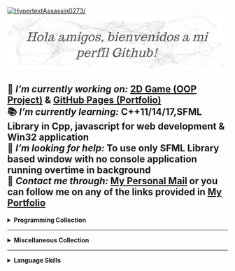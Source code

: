 <!--
**HypertextAssassin0273/HypertextAssassin0273** is a ✨ _special_ ✨ repository because its `README.md` (this file) appears on your GitHub profile.

Here are some ideas to get you started:

- 🔭 I’m currently working on ...
- 🌱 I’m currently learning ...
- 👯 I’m looking to collaborate on ...
- 🤔 I’m looking for help with ...
- 💬 Ask me about ...
- 📫 How to reach me: ...
- 😄 Pronouns: ...
- ⚡ Fun fact: ...
-->

<p><a href="#"><img src=https://komarev.com/ghpvc/?username=HypertextAssassin0273 alt=HypertextAssassin0273/><img src=https://github.com/HypertextAssassin0273/HypertextAssassin0273/blob/master/logos/particles_background.png/></a></p>

🔭 _**I’m currently working on:**_ [**2D Game (OOP Project)**](https://github.com/users/HypertextAssassin0273/projects/3) & [**GitHub Pages (Portfolio)**](https://github.com/HypertextAssassin0273/HypertextAssassin0273.github.io) \
📚 _**I’m currently learning:**_ C++11/14/17,SFML Library in Cpp, javascript for web development & Win32 application\
🤔 _**I’m looking for help:**_ To use only SFML Library based window with no console application running overtime in background\
💬 _**Contact me through:**_ [**My Personal Mail**](mailto:shazaibahmed0000@gmail.com) or you can follow me on any of the links provided in [**My Portfolio**](https://hypertextassassin0273.github.io)
---

<details>
  <summary><b>Programming Collection</b></summary>
  <br>
  <ul>
    <li><a href= "https://github.com/HypertextAssassin0273/UVA-Solutions"><b><i>Set of solutions for the Online Judge (UVA Solutions)</i></b></a></li>
    <li><a href= "https://github.com/HypertextAssassin0273/Mike-Mirzayanov---DS-And-Algo-Implementation"><b><i>Data Structures in C++</i></b></a></li>
    <li><a href= "https://github.com/HypertextAssassin0273/Spectre"><b><i>General Speed Programming</i></b></a></li>
    <li><a href= "https://github.com/HypertextAssassin0273/Console_based_C-Programs"><b><i>Useful C Programs</i></b></a></li>
    <li><a href= "https://github.com/HypertextAssassin0273/Console_based_Cpp-Programs"><b><i>Useful C++ Programs</i></b></a></li>
    <li><a href= "https://github.com/HypertextAssassin0273/Win32_based_programs"><b><i>Win32 based Programs</i></b></a></li>
    <li><a href= "https://github.com/HypertextAssassin0273/SFML_based_programs"><b><i>SFML based Programs</i></b></a></li>
    <li><a href= "https://github.com/HypertextAssassin0273/cheat-sheet"><b><i>C++ Cheat Sheet for ACM ICPC</i></b></a></li>
  </ul>
</details>  
<hr>
<details>
  <summary><b>Miscellaneous Collection</b></summary>
  <br>
  <ul>
    <li><a href="https://github.com/HypertextAssassin0273/HypertextAssassin0273/tree/master/Important%20Sites"><b><i>Important Sites (i.e. Tools, My Learning-Resources)</i></b></a></li>
    <li><a href="https://github.com/HypertextAssassin0273/Important_Files"><b><i>Important Files (i.e. Windows & Command-Prompt Hacks)</i></b></a></li>
    <li><a href="https://github.com/HypertextAssassin0273/Unique_PowerPoint_Presentations"><b><i>Unique PowerPoint Presentations</i></b></a></li>
    <li><a href="https://github.com/HypertextAssassin0273/Free-Educational-Resources"><b><i></i>Free Educational Resources</b></a></li>
    <li><a href="https://github.com/HypertextAssassin0273/Projects"><b><i>Sample Project Ideas</i></b></a></li>
  </ul>
</details>
<hr>
<details>
  <summary><b>Language Skills</b></summary>
  <br>
  <p>
    <img src= "https://github.com/HypertextAssassin0273/HypertextAssassin0273/blob/master/logos/c_64x64.png" />
    &nbsp;
    <img src= "https://github.com/HypertextAssassin0273/HypertextAssassin0273/blob/master/logos/cpp_64x64.png" />
    <img src= "https://github.com/HypertextAssassin0273/HypertextAssassin0273/blob/master/logos/html_64x64.png" />
    <img src= "https://github.com/HypertextAssassin0273/HypertextAssassin0273/blob/master/logos/css_64x64.png" />
    &nbsp;&nbsp;
    <img src= "https://github.com/HypertextAssassin0273/HypertextAssassin0273/blob/master/logos/javascript_64x64.png" />
    &nbsp;&nbsp;
    <img src= "https://github.com/HypertextAssassin0273/HypertextAssassin0273/blob/master/logos/markdown_64x64.png" />
  </p>  
</details>
